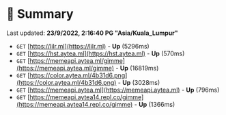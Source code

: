 # 📖 Summary
Last updated: **23/9/2022, 2:16:40 PG "Asia/Kuala_Lumpur"**

- `GET` [https://lilr.ml](https://lilr.ml) - **Up** (5296ms)
- `GET` [https://hst.aytea.ml](https://hst.aytea.ml) - **Up** (570ms)
- `GET` [https://memeapi.aytea.ml/gimme](https://memeapi.aytea.ml/gimme) - **Up** (16819ms)
- `GET` [https://color.aytea.ml/4b31d6.png](https://color.aytea.ml/4b31d6.png) - **Up** (3028ms)
- `GET` [https://memeapi.aytea.ml](https://memeapi.aytea.ml) - **Up** (796ms)
- `GET` [https://memeapi.aytea14.repl.co/gimme](https://memeapi.aytea14.repl.co/gimme) - **Up** (1366ms)
